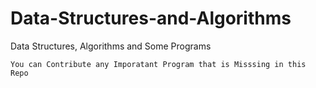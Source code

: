 # Data-Structures-and-Algorithms
Data Structures, Algorithms  and Some Programs



```
You can Contribute any Imporatant Program that is Misssing in this Repo
```

